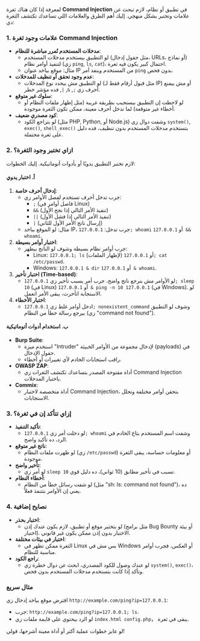 لمعرفة إذا كان هناك ثغرة **Command Injection** في تطبيق أو نظام، لازم تبحث عن علامات وتختبر بشكل منهجي. إليك أهم الطرق والعلامات اللي تساعدك تكتشف الثغرة دي:

### **1. علامات وجود ثغرة Command Injection**
- **مدخلات المستخدم تُمرر مباشرة للنظام**:
  - لو التطبيق بيستخدم مدخلات المستخدم (مثل حقول إدخال، URLs، أو نماذج) لتنفيذ أوامر نظام (زي `ping`, `ls`, `cat`)، احتمال كبير يكون فيه ثغرة.
  - مثال: موقع بياخد عنوان IP من المستخدم وينفذ أمر `ping` بدون فحص.
- **عدم وجود تحقق أو تنظيف للمدخلات**:
  - لو التطبيق مش بيحدد نوع المدخلات (مثل قبول أرقام فقط لـ IP) أو مش بيمنع أحرف زي `;`, `&`, `|`, فده مؤشر خطر.
- **سلوك غير متوقع**:
  - لو لاحظت إن التطبيق بيستجيب بطريقة غريبة (مثل إظهار ملفات النظام أو أخطاء غير متوقعة) لما تدخل أحرف معينة، ممكن تكون الثغرة موجودة.
- **كود مصدري ضعيف**:
  - لو بتراجع الكود (مثل PHP, Python, أو Node.js) وشفت دوال زي `system()`, `exec()`, `shell_exec()` بتستخدم مدخلات المستخدم بدون تنظيف، فده دليل على ثغرة محتملة.

### **2. ازاي تختبر وجود الثغرة؟**
لازم تختبر التطبيق يدويًا أو بأدوات أتوماتيكية. إليك الخطوات:

#### **أ. اختبار يدوي**
1. **إدخال أحرف خاصة**:
   - جرب تدخل أحرف تستخدم لفصل الأوامر زي:
     - `;` (فاصل أوامر في Linux)
     - `&&` (تنفيذ الأمر التالي إذا نجح الأول)
     - `||` (تنفيذ الأمر التالي إذا فشل الأول)
     - `|` (إرسال ناتج الأمر الأول للثاني)
   - مثال: لو الموقع بياخد IP، جرب تدخل: `127.0.0.1; whoami` أو `127.0.0.1 && whoami`.
2. **اختبار أوامر بسيطة**:
   - جرب أوامر نظام بسيطة وشوف لو الناتج بيظهر:
     - Linux: `127.0.0.1; ls` (لإظهار الملفات) أو `127.0.0.1; cat /etc/passwd`.
     - Windows: `127.0.0.1 & dir` أو `127.0.0.1 & whoami`.
3. **اختبار تأخير (Time-based)**:
   - لو الأوامر مش بترجع ناتج واضح، جرب أمر يسبب تأخير زي `127.0.0.1; sleep 10` (في Linux) أو `127.0.0.1 & ping -n 10 127.0.0.1` (في Windows). لو الاستجابة اتأخرت، يبقى الأمر اتعمل.
4. **اختبار الأخطاء**:
   - ادخل أوامر غلط زي `127.0.0.1; nonexistent_command` وشوف لو التطبيق بيرجع رسالة خطأ من النظام (زي "command not found").

#### **ب. استخدام أدوات أتوماتيكية**
- **Burp Suite**:
  - استخدم ميزة "Intruder" لإدخال مجموعة من الأوامر الخبيثة (payloads) في حقول الإدخال.
  - راقب استجابات الخادم لأي تغييرات أو أخطاء.
- **OWASP ZAP**:
  - أداة مفتوحة المصدر بتساعدك تكتشف الثغرات زي Command Injection باختبار المدخلات.
- **Commix**:
  - أداة متخصصة لاختبار Command Injection، بتحقن أوامر مختلفة وتحلل الاستجابات.

### **3. إزاي تتأكد إن في ثغرة؟**
- **تأكيد التنفيذ**:
  - لو دخلت أمر زي `127.0.0.1; whoami` وشفت اسم المستخدم بتاع الخادم في الرد، ده تأكيد واضح.
- **ناتج غير متوقع**:
  - لو ظهرت ملفات النظام (زي `/etc/passwd`) أو معلومات حساسة، يبقى الثغرة موجودة.
- **تأخير واضح**:
  - لو أمر زي `sleep 10` تسبب في تأخير مطابق (10 ثواني)، ده دليل قوي.
- **أخطاء النظام**:
  - لو شفت رسائل خطأ من النظام (مثل "sh: ls: command not found")، ده يعني إن الأوامر بتتنفذ فعلاً.

### **4. نصايح إضافية**
- **اختبار بحذر**:
  - لو بتختبر موقع أو تطبيق، لازم يكون عندك إذن (مثل برامج Bug Bounty أو بيئة اختبار). الاختبار بدون إذن ممكن يكون غير قانوني.
- **اختبار في بيئات مختلفة**:
  - الثغرة ممكن تظهر في Linux بس مش في Windows أو العكس، فجرب أوامر مناسبة للنظام.
- **راجع الكود**:
  - لو عندك وصول للكود المصدري، ابحث عن دوال خطرة زي `system()`, `exec()`، وتأكد إذا كانت بتستخدم مدخلات المستخدم بدون فحص.

### **مثال سريع**
افترض موقع بياخد إدخال زي `http://example.com/ping?ip=127.0.0.1`:
- جرب: `http://example.com/ping?ip=127.0.0.1; ls`.
- لو الرد بيحتوي على قايمة ملفات زي `index.html config.php`， يبقى في ثغرة.

لو عايز خطوات عملية أكتر أو أداة معينة أشرحها، قولي!